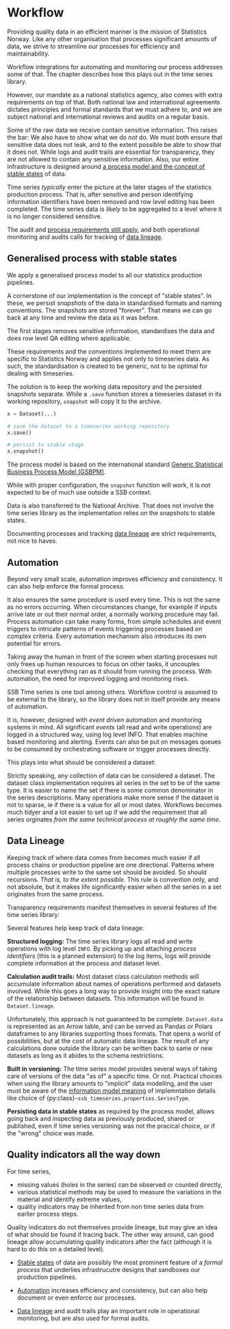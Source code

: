 # Workflow

Providing quality data in an efficient manner is the mission of Statistics Norway. Like any other organisation that processes significant amounts of data, we strive to streamline our processes for efficiency and maintainability.

Workflow integrations for automating and monitoring our process addresses some of that. The [](#automation) chapter describes how this plays out in the time series library.

However, our mandate as a national statistics agency, also comes with extra requirements on top of that. Both national law and international agreements dictates principles and formal standards that we must adhere to, and we are subject national and international reviews and audits on a regular basis.

Some of the raw data we receive contain sensitive information.
This raises the bar: We also have to show what we do *not* do. We must both ensure that sensitive data does not leak, and to the extent possible be able to show that it does not.
While logs and audit trails are essential for transparency, they are not allowed to contain any sensitive information.
Also, our entire infrastructure is designed around [a process model and the concept of stable states](#generalised-process-with-stable-states) of data.

Time series *typically* enter the picture at the later stages of the statistics production process. That is, after sensitive and person identifying information identifiers have been removed and row level editing has been completed.
The time series data is *likely* to be aggregated to a level where it is no longer considered sensitive.

The audit and [process requirements still apply](#generalised-process-with-stable-states), and both operational monitoring and audits calls for tracking of [data lineage](#data-lineage).

## Generalised process with stable states

We apply a generalised process model to all our statistics production pipelines.

A cornerstone of our implementation is the concept of "stable states". In these, we persist *snapshots* of the data in standardised formats and naming conventions.
The snapshots are stored "forever".
That means we can go back at any time and review the data as it was before.

The first stages removes sensitive information, standardises the data and does row level QA editing where applicable.

These requirements and the conventions implemented to meet them are specific to Statistics Norway and applies not only to timeseries data. As such, the standardisation is created to be generic, not to be optimal for dealing with timeseries.

The solution is to keep the working data repository and the persisted snapshots separate. While a `.save` function stores a timeseries dataset in its working repository, `snapshot` will copy it to the archive.

```python
x = Dataset(...)

# save the dataset to a timeseries working repository
x.save()

# persist to stable stage
x.snapshot()
```

The process model is based on the international standard [Generic Statistical Business Process Model (GSBPM)](https://unece.org/statistics/specifications/gsbpm).

While with proper configuration, the `snapshot` function will work, it is not expected to be of much use outside a SSB context.

Data is also transferred to the National Archive. That does not involve the time series library as the implementation relies on the snapshots to stable states.

Documenting processes and tracking [data lineage](#data-lineage) are strict requirements, not nice to haves.

## Automation

Beyond very small scale, automation improves efficiency and consistency.
It can also help enforce the formal process.

It also ensures the same procedure is used every time. This is not the same as no errors occurring. When circumstances change, for example if inputs arrive late or out their normal order, a normally working procedure may fail.
Process automation can take many forms, from simple schedules and event triggers to intricate patterns of events triggering processes based on complex criteria.
Every automation mechanism also introduces its own potential for errors.

Taking away the human in front of the screen when starting processes not only frees up human resources to focus on other tasks,
it uncouples checking that everything ran as it should from running the process.
With automation, the need for improved logging and monitoring rises.

SSB Time series is one tool among others.
Workflow control is assumed to be external to the library,
so the library does not in itself provide any means of automation.

It is, however, designed with *event driven* automation and monitoring systems in mind.
All significant *events* (all read and write operations) are logged in a structured way, using log level INFO.
That enables machine based monitoring and alerting.
Events can also be put on messages queues to be consumed by orchestrating software or trigger processes directly.

This plays into what should be considered a dataset:

Strictly speaking, any collection of data can be considered a dataset.
The dataset class implementation requires all series in the set to be of the same type.
It is easier to name the set if there is some common denominator in the series descriptions.
Many operations make more sense if the dataset is not to sparse, ie if there is a value for all or most dates.
Workflows becomes much tidyer and a lot easier to set up if we add the requirement that all series orginates *from the same technical process at roughly the same time*.


## Data Lineage

Keeping track of where data comes from becomes much easier if all process chains or production pipeline are one directional.
Patterns where multiple processes write to the same set should be avoided. So should recursions.
*That is, to the extent possible.*
This rule is convention only, and not absolute, but it makes life significantly easier when all the series in a set originates from the same process.

Transparency requirements manifest themselves in several features of the time series library:

Several features help keep track of data lineage:

**Structured logging:** The time series library logs all read and write operations with log level `INFO`.
By picking up and attaching *process identifiers* (this is a planned extension) to the log items, logs will provide complete information at the process and dataset level.

**Calculation audit trails:** Most dataset class calculation methods will accumulate information about names of operations performed and datasets involved. While this goes a long way to provide insight into the exact nature of the relationship between datasets. This information will be found in `Dataset.lineage`.

Unfortunately, this approach is not guaranteed to be complete. `Dataset.data` is represented as an Arrow table, and can be served as Pandas or Polars dataframes to any libraries supporting thses formats. That opens a world of possibilities, but at the cost of automatic data lineage. The result of any calculations done outside the library can be written back to same or new datasets as long as it abides to the schema restrictions.

**Built in versioning:** The time series model provides several ways of taking care of versions of the data "as of" a specific time. Or not. Practical choices when using the library amounts to "implicit" data modelling, and the user must be aware of the [information model meaning](./info-model.md#sets-series-and-types) of implemntation details like choice of {py:class}`~ssb_timeseries.properties.SeriesType`.


**Persisting data in stable states** as required by the process model, allows going back and inspecting data as previously produced, shared  or published, even if time series versioning was not the pracical choice, or if the "wrong" choice was made.

## Quality indicators all the way down

For time series,

 * missing values (holes in the series) can be observed or counted directly,
 * various statistical methods may be used to measure the variations in the material and identify extreme values,
 * quality indicators may be inherited from non time series data from earlier process steps.

Quality indicators do not themselves provide lineage, but may give an idea of what should be found if tracing back.
The other way around, can good lineage allow accumulating quality indicators after the fact (although it is hard to do this on a detailed level).


* [Stable states](#generalised-process-with-stable-states) of data are possibly the most prominent feature of a *formal process* that underlies infrastrucutre designs that sandboxes our production pipelines.

 * [Automation](#automation) increases efficiency and consistency, but can also help document or even enforce our processes.

* [Data lineage](#data-lineage) and audit trails play an important role in operational monitoring, but are also used for formal audits.
